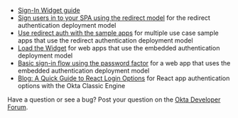 * [Sign-In Widget guide](/code/javascript/okta_sign-in_widget)
* [Sign users in to your SPA using the redirect model](/docs/guides/sign-into-spa-redirect/react/main/) for the redirect authentication deployment model
* [Use redirect auth with the sample apps](/docs/guides/sampleapp-oie-redirectauth/) for multiple use case sample apps that use the redirect authentication deployment model
* [Load the Widget](/docs/guides/oie-embedded-widget-use-case-load/) for web apps that use the embedded authentication deployment model
* [Basic sign-in flow using the password factor](/docs/guides/oie-embedded-sdk-use-case-basic-sign-in/nodejs/main/) for a web app that uses the embedded authentication deployment model
* [Blog: A Quick Guide to React Login Options](https://developer.okta.com/blog/2020/12/16/react-login) for React app authentication options with the Okta Classic Engine

Have a question or see a bug? Post your question on the [Okta Developer Forum](https://devforum.okta.com/).
